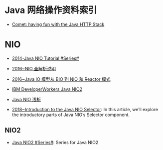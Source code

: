 # Java 网络操作资料索引

- [Comet: having fun with the Java HTTP Stack](http://6me.us/AB7)

# NIO

- [2014-Java NIO Tutorial #Series#](http://tutorials.jenkov.com/java-nio/index.html)

- [2016~NIO 全解析说明](http://zoeminghong.github.io/2016/06/12/nio20160612/)

- [2016~Java IO 模型从 BIO 到 NIO 和 Reactor 模式](http://www.jasongj.com/java/nio_reactor/)

- [IBM DeveloperWorkers Java NIO2](https://www.ibm.com/developerworks/cn/java/j-nio2-1/)

- [Java NIO 浅析](https://zhuanlan.zhihu.com/p/23488863)

- [2018~Introduction to the Java NIO Selector](http://www.baeldung.com/java-nio-selector): In this article, we’ll explore the introductory parts of Java NIO’s Selector component.

## NIO2

- [Java NIO2 #Series#](https://www.baeldung.com/?s=NIO2): Series for Java NIO2
